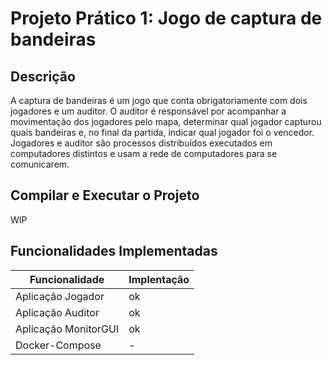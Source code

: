 # Projeto Prático 1: Jogo de captura de bandeiras

## Descrição

A captura de bandeiras é um jogo que conta obrigatoriamente com dois jogadores e um auditor. O auditor é responsável por acompanhar a movimentação dos jogadores pelo mapa, determinar qual jogador capturou quais bandeiras e, no final da partida, indicar qual jogador foi o vencedor. Jogadores e auditor são processos distribuídos executados em computadores distintos e usam a rede de computadores para se comunicarem.

## Compilar e Executar o Projeto

WIP

## Funcionalidades Implementadas

|Funcionalidade|Implentação|
|---	|---	|
|Aplicação Jogador| ok |
|Aplicação Auditor| ok |
|Aplicação MonitorGUI| ok |
|Docker-Compose| - |